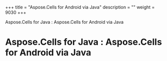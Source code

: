 +++
title = "Aspose.Cells for Android via Java" 
description = "" 
weight = 9030 
+++

Aspose.Cells for Java : Aspose.Cells for Android via Java  

# Aspose.Cells for Java : Aspose.Cells for Android via Java


